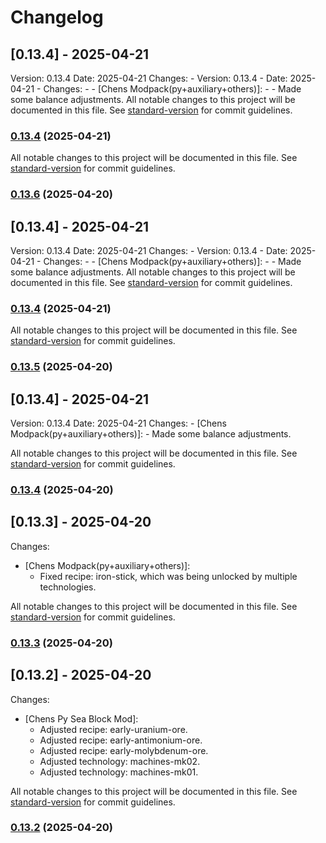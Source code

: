 # Changelog

## [0.13.4] - 2025-04-21
Version: 0.13.4
Date: 2025-04-21
  Changes:
    - Version: 0.13.4
    - Date: 2025-04-21
    - Changes:
    - - [Chens Modpack(py+auxiliary+others)]:
    - - Made some balance adjustments.
All notable changes to this project will be documented in this file. See [standard-version](https://github.com/conventional-changelog/standard-version) for commit guidelines.
### [0.13.4](https://github.com/geekiechen/chens-tweak-mod/compare/v0.13.4...v0.13.4) (2025-04-21)

All notable changes to this project will be documented in this file. See [standard-version](https://github.com/conventional-changelog/standard-version) for commit guidelines.

### [0.13.6](https://github.com/geekiechen/chens-tweak-mod/compare/v0.13.5...v0.13.6) (2025-04-20)

## [0.13.4] - 2025-04-21
Version: 0.13.4
Date: 2025-04-21
  Changes:
    - Version: 0.13.4
    - Date: 2025-04-21
    -   Changes:
    -     - [Chens Modpack(py+auxiliary+others)]: 
    -       - Made some balance adjustments.
All notable changes to this project will be documented in this file. See [standard-version](https://github.com/conventional-changelog/standard-version) for commit guidelines.
### [0.13.4](https://github.com/geekiechen/chens-tweak-mod/compare/v0.13.4...v0.13.4) (2025-04-21)

All notable changes to this project will be documented in this file. See [standard-version](https://github.com/conventional-changelog/standard-version) for commit guidelines.

### [0.13.5](https://github.com/geekiechen/chens-tweak-mod/compare/v0.13.4...v0.13.5) (2025-04-20)

## [0.13.4] - 2025-04-21
Version: 0.13.4
Date: 2025-04-21
  Changes:
    - [Chens Modpack(py+auxiliary+others)]: 
      - Made some balance adjustments.

All notable changes to this project will be documented in this file. See [standard-version](https://github.com/conventional-changelog/standard-version) for commit guidelines.

### [0.13.4](https://github.com/geekiechen/chens-tweak-mod/compare/v0.13.3...v0.13.4) (2025-04-20)

## [0.13.3] - 2025-04-20
Changes:
  - [Chens Modpack(py+auxiliary+others)]: 
    - Fixed recipe: iron-stick, which was being unlocked by multiple technologies.

All notable changes to this project will be documented in this file. See [standard-version](https://github.com/conventional-changelog/standard-version) for commit guidelines.

### [0.13.3](https://github.com/geekiechen/chens-tweak-mod/compare/v0.13.2...v0.13.3) (2025-04-20)

## [0.13.2] - 2025-04-20
Changes:
  - [Chens Py Sea Block Mod]: 
    - Adjusted recipe: early-uranium-ore.
    - Adjusted recipe: early-antimonium-ore.
    - Adjusted recipe: early-molybdenum-ore.
    - Adjusted technology: machines-mk02.
    - Adjusted technology: machines-mk01.

All notable changes to this project will be documented in this file. See [standard-version](https://github.com/conventional-changelog/standard-version) for commit guidelines.

### [0.13.2](https://github.com/geekiechen/chens-tweak-mod/compare/v0.13.1...v0.13.2) (2025-04-20)
